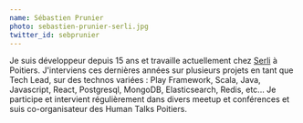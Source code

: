 ```yaml
---
name: Sébastien Prunier
photo: sebastien-prunier-serli.jpg
twitter_id: sebprunier
---
```


Je suis développeur depuis 15 ans et travaille actuellement chez [Serli](https://www.serli.com) à Poitiers. J'interviens ces dernières années sur plusieurs projets en tant que Tech Lead, sur des technos variées : Play Framework, Scala, Java, Javascript, React, Postgresql, MongoDB, Elasticsearch, Redis, etc... Je participe et intervient régulièrement dans divers meetup et conférences et suis co-organisateur des Human Talks Poitiers.
